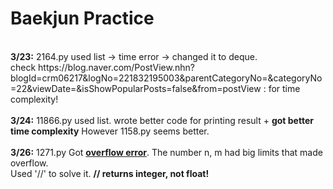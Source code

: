 # Baekjun Practice
<br>
<strong>3/23:</strong> 2164.py used list -> time error -> changed it to deque.
<br>check https://blog.naver.com/PostView.nhn?blogId=crm06217&logNo=221832195003&parentCategoryNo=&categoryNo=22&viewDate=&isShowPopularPosts=false&from=postView : for time complexity!
<br><br>
<strong>3/24:</strong> 11866.py used list. wrote better code for printing result + <strong>got better time complexity</strong> However 1158.py seems better. 
<br><br>
<strong>3/26:</strong> 1271.py Got <strong><u>overflow error</u></strong>. The number n, m had big limits that made overflow.<br>Used '//' to solve it. <strong>// returns integer, not float!</strong>
<br>
